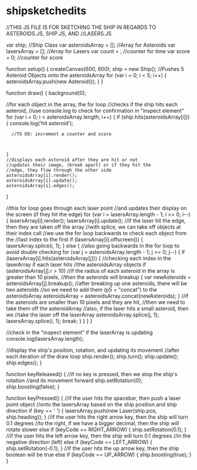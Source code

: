 # shipsketchedits
//THIS JS FILE IS FOR SKETCHING THE SHIP IN REGARDS TO ASTEROIDS.JS, SHIP.JS, AND 
//LASERS.JS

var ship; //Ship Class 
var asteroidsArray = []; //Array for Asteroids
var lasersArray = []; //Array for Lasers
var count = ; //counter for time 
var score = 0; //counter for score


function setup() 
{
  createCanvas(600, 600);
  ship = new Ship();
  //Pushes 5 Asteroid Objects onto the asteroidsArray
  for (var i = 0; i < 5; i++) 
  {
    asteroidsArray.push(new Asteroid());
  }
}

function draw() 
{
  background(0);

  //for each object in the array, the for loop
  //checks if the ship hits each asteroid,
  //use console.log to check for confirmation in "inspect element"
  for (var i = 0; i < asteroidsArray.length; i++) 
  {
    if (ship.hits(asteroidsArray[i]))
    {
      console.log('hit asteroid');

      //TO DO: increment a counter and score



    }
    //displays each asteroid after they are hit or not
    //updates their image, (break apart) or if they hit the
    //edge, they flow through the other side
    asteroidsArray[i].render();
    asteroidsArray[i].update();
    asteroidsArray[i].edges();
  }

  //this for loop goes through each laser point 
  //and updates their display on the screen (if they hit the edge)
  for (var i = lasersArray.length - 1; i >= 0; i--) 
  {
    lasersArray[i].render();
    lasersArray[i].update();
    //if the laser hit the edge, then they are taken off the array
    //with splice, we can take off objects at their index call
    //we use the for loop backwards to check each object from the
    //last index to the first
    if (lasersArray[i].offscreen()) 
    {
      lasersArray.splice(i, 1);
    } 
    else 
    {
      //also going backwards in the for loop to avoid double checking
      for (var j = asteroidsArray.length - 1; j >= 0; j--) 
      {
        if (lasersArray[i].hits(asteroidsArray[j])) 
        {
          //checking each index in the laserArray if each laser hits
          //the asteroidsArray objects
          if (asteroidsArray[j].r > 10) 
          //if the radius of each asteroid in the array is greater than 10 pixels,
          //then the asteroids will breakup
          {
            var newAsteroids = asteroidsArray[j].breakup();
            //after breaking up one asteroids, there will be two asteroids
            //so we need to add them (p5 = "concat") to the asteroidsArray
            asteroidsArray = asteroidsArray.concat(newAsteroids);
          }
          //if the asteroids are smaller than 10 pixels and they are hit, 
          //then we need to take them off the asteroidArray
          //also, if the laser hits a small asteroid, then we 
          //take the laser off the laserArray
          asteroidsArray.splice(j, 1);
          lasersArray.splice(i, 1);
          break;
        }
      }
    }
  }

  //check in the "inspect element" if the laserArray is updating
  console.log(lasersArray.length);

  //display the ship's position, rotation, and updating its movement
  //after each iteration of the draw loop
  ship.render();
  ship.turn();
  ship.update();
  ship.edges();
}

function keyReleased() 
{
  //if no key is pressed, then we stop the ship's rotation
  //and its movement forward
  ship.setRotation(0);
  ship.boosting(false);
}

function keyPressed() 
{
  //if the user hits the spacebar, then push a laser point object
  //onto the lasersArray based on the ship position and ship direction
  if (key == ' ') 
  {
    lasersArray.push(new Laser(ship.pos, ship.heading));
  } 
  //if the user hits the right arrow key, then the ship will turn 0.1 degrees
  //to the right, if we have a bigger decimal, then the ship will rotate slower
  else if (keyCode == RIGHT_ARROW) 
  {
    ship.setRotation(0.1);
  } 
  //if the user hits the left arrow key, then the ship will turn 0.1 degrees
  //in the negative direction (left)
  else if (keyCode == LEFT_ARROW) 
  {
    ship.setRotation(-0.1);
  } 
  //if the user hits the up arrow key, then the ship boolean will be true
  else if (keyCode == UP_ARROW) 
  {
    ship.boosting(true);
  }
}
